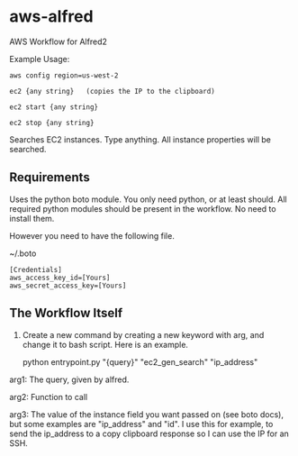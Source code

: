 # aws-alfred
AWS Workflow for Alfred2

Example Usage:

    aws config region=us-west-2

    ec2 {any string}   (copies the IP to the clipboard)

    ec2 start {any string}

    ec2 stop {any string}

Searches EC2 instances. Type anything. All instance properties will be searched.

## Requirements
Uses the python boto module.  You only need python, or at least should.  All required python modules should be present in the workflow. No need to install them.

However you need to have the following file.

~/.boto

    [Credentials]
    aws_access_key_id=[Yours]
    aws_secret_access_key=[Yours]


## The Workflow Itself
1) Create a new command by creating a new keyword with arg, and change it to bash script. Here is an example.

    python entrypoint.py "{query}" "ec2_gen_search" "ip_address"

arg1: The query, given by alfred.

arg2: Function to call

arg3: The value of the instance field you want passed on (see boto docs), but some examples are "ip_address" and "id".  I use this for example, to send the ip_address to a copy clipboard response so I can use the IP for an SSH.
